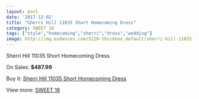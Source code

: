```yaml
---
layout: post
date: '2017-12-02'
title: "Sherri Hill 11035 Short Homecoming Dress"
category: SWEET 16
tags: ["style","homecoming","sherri","dress","wedding"]
image: http://img.eudances.com/5220-thickbox_default/sherri-hill-11035-short-homecoming-dress.jpg
---
```

Sherri Hill 11035 Short Homecoming Dress

On Sales: **$487.99**
<a href="https://www.eudances.com/en/sweet-16/1757-sherri-hill-11035-short-homecoming-dress.html"><amp-img layout="responsive" width="600" height="600" src="//img.eudances.com/5220-thickbox_default/sherri-hill-11035-short-homecoming-dress.jpg" alt="Sherri Hill 11035 Short Homecoming Dress 0" /></a>
<a href="https://www.eudances.com/en/sweet-16/1757-sherri-hill-11035-short-homecoming-dress.html"><amp-img layout="responsive" width="600" height="600" src="//img.eudances.com/5222-thickbox_default/sherri-hill-11035-short-homecoming-dress.jpg" alt="Sherri Hill 11035 Short Homecoming Dress 1" /></a>
<a href="https://www.eudances.com/en/sweet-16/1757-sherri-hill-11035-short-homecoming-dress.html"><amp-img layout="responsive" width="600" height="600" src="//img.eudances.com/5221-thickbox_default/sherri-hill-11035-short-homecoming-dress.jpg" alt="Sherri Hill 11035 Short Homecoming Dress 2" /></a>

Buy it: [Sherri Hill 11035 Short Homecoming Dress](https://www.eudances.com/en/sweet-16/1757-sherri-hill-11035-short-homecoming-dress.html "Sherri Hill 11035 Short Homecoming Dress")

View more: [SWEET 16](https://www.eudances.com/en/18-sweet-16 "SWEET 16")